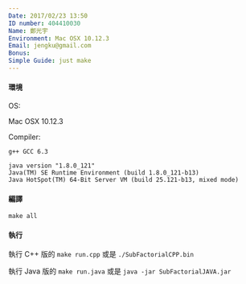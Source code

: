 ```yaml
---
Date: 2017/02/23 13:50
ID number: 404410030
Name: 鄭光宇
Environment: Mac OSX 10.12.3
Email: jengku@gmail.com
Bonus: 
Simple Guide: just make
---
```

#### 環境
OS:

Mac OSX 10.12.3

Compiler:
```
g++ GCC 6.3
```

```
java version "1.8.0_121"
Java(TM) SE Runtime Environment (build 1.8.0_121-b13)
Java HotSpot(TM) 64-Bit Server VM (build 25.121-b13, mixed mode)
```

#### 編譯
`make all`

#### 執行
執行 C++ 版的 `make run.cpp` 或是 `./SubFactorialCPP.bin`

執行 Java 版的 `make run.java` 或是 `java -jar SubFactorialJAVA.jar`


